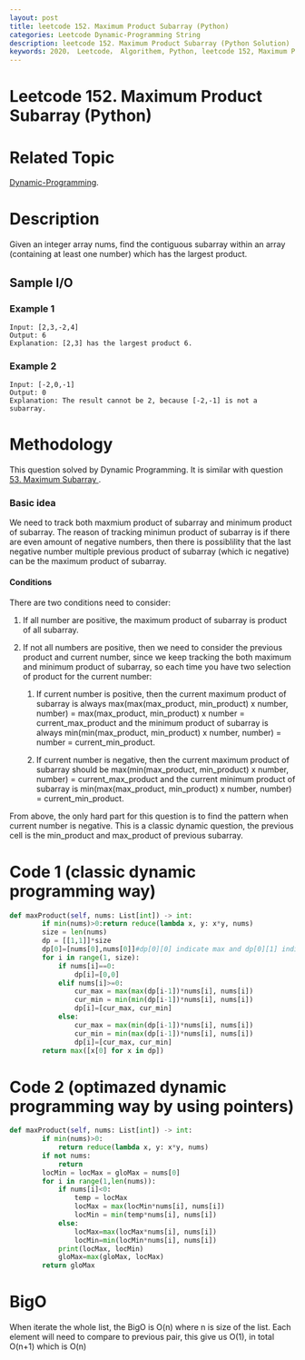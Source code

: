 ```yaml
---
layout: post
title: leetcode 152. Maximum Product Subarray (Python)
categories: Leetcode Dynamic-Programming String
description: leetcode 152. Maximum Product Subarray (Python Solution)
keywords: 2020， Leetcode， Algorithem, Python, leetcode 152, Maximum Product Subarray, zhenyu
---
```


# Leetcode 152. Maximum Product Subarray (Python)

# Related Topic
<a href="/categories/#Dynamic-Programming" target="_blank"> Dynamic-Programming</a>.

# Description
Given an integer array nums, find the contiguous subarray within an array (containing at least one number) which has the largest product.

## Sample I/O
### Example 1
```
Input: [2,3,-2,4]
Output: 6
Explanation: [2,3] has the largest product 6.
```

### Example 2
```
Input: [-2,0,-1]
Output: 0
Explanation: The result cannot be 2, because [-2,-1] is not a subarray.
```

# Methodology

This question solved by Dynamic Programming. It is similar with question <a href="/2020/02/18/lc53/" target="_blank"> 53. Maximum Subarray </a>.

### Basic idea
We need to track both maxmium product of subarray and minimum product of subarray. The reason of tracking minimun product of subarray is if there are even amount of negative numbers, then there is possiblility that the last negative number multiple previous product of subarray (which ic negative) can be the maximum product of subarray.

#### Conditions
There are two conditions need to consider:
1. If all number are positive, the maximum product of subarray is product of all subarray.
2. If not all numbers are positive, then we need to consider the previous product and current number, since we keep tracking the both maximum and minimum product of subarray, so each time you have two selection of product for the current number:

   1. If current number is positive, then the current maximum product of subarray is always max(max(max_product, min_product) x number, number) = max(max_product, min_product) x number = current_max_product and the minimum product of subarray is always min(min(max_product, min_product) x number, number) = number = current_min_product.

   2. If current number is negative, then the current maximum product of subarray should be max(min(max_product, min_product) x number, number) = current_max_product and the current minimum product of subarray is min(max(max_product, min_product) x number, number) = current_min_product.

From above, the only hard part for this question is to find the pattern when current number is negative. This is a classic dynamic question, the previous cell is the min_product and max_product of previous subarray.

# Code 1 (classic dynamic programming way)
```python
def maxProduct(self, nums: List[int]) -> int:
        if min(nums)>0:return reduce(lambda x, y: x*y, nums)
        size = len(nums)
        dp = [[1,1]]*size
        dp[0]=[nums[0],nums[0]]#dp[0][0] indicate max and dp[0][1] indicate min
        for i in range(1, size):
            if nums[i]==0:
                dp[i]=[0,0]
            elif nums[i]>=0:
                cur_max = max(max(dp[i-1])*nums[i], nums[i])
                cur_min = min(min(dp[i-1])*nums[i], nums[i])
                dp[i]=[cur_max, cur_min]
            else:
                cur_max = max(min(dp[i-1])*nums[i], nums[i])
                cur_min = min(max(dp[i-1])*nums[i], nums[i])
                dp[i]=[cur_max, cur_min]
        return max([x[0] for x in dp])
```

# Code 2 (optimazed dynamic programming way by using pointers)
```python
def maxProduct(self, nums: List[int]) -> int:
        if min(nums)>0:
            return reduce(lambda x, y: x*y, nums)
        if not nums:
            return 
        locMin = locMax = gloMax = nums[0]
        for i in range(1,len(nums)):
            if nums[i]<0:
                temp = locMax
                locMax = max(locMin*nums[i], nums[i])
                locMin = min(temp*nums[i], nums[i])
            else:
                locMax=max(locMax*nums[i], nums[i])
                locMin=min(locMin*nums[i], nums[i])
            print(locMax, locMin)
            gloMax=max(gloMax, locMax)
        return gloMax
```

# BigO
When iterate the whole list, the BigO is O(n) where n is size of the list. Each element will need to compare to previous pair, this give us O(1), in total O(n+1) which is O(n)



